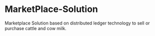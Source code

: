 # MarketPlace-Solution
Marketplace Solution based on distributed ledger technology to sell or purchase cattle and cow milk.
